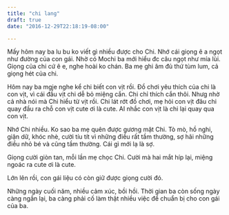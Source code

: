 ```yaml
---
title: "chi lang"
draft: true
date: "2016-12-29T22:18:19-08:00"

---
```


Mấy hôm nay ba lu bu ko viết gì nhiều được cho Chi. Nhớ cái giọng ê a
ngọt như đường của con gái. Nhờ có Mochi ba mới hiểu đc câu ngọt như mía
lùi. Giọng của chi cứ ê e, nghe hoài ko chán. Ba mẹ ghi âm đủ thứ tùm
lum, cả giọng hét của chi.

Hôm nay ba mgje nghe kể chi biết con vịt rồi. Đồ chơi yêu thích của chi
là con vịt, vì cái đầu vịt chi dễ bỏ miệng cắn. Chi chỉ thích cắn thôi.
Nhưg nhờ cả nhà nói mà Chi hiểu từ vịt rồi. Chi lát rớt đồ chơi, mẹ hỏi
con vịt đâu chi quay đầu ra chỗ con vịt cute ơi là cute. AI nhắc con vịt
là chi lại quay qua con vịt.

Nhớ Chi nhiều. Ko sao ba mẹ quên được gương mặt Chi. Tò mò, hồ nghi,
giận dữ, khóc nhè, cười tíu tít vì những điều rất tầm thường, sợ hãi
những điều nhỏ bé và cũng tầm thường. Cái gì mới lạ là sợ.

Giọng cười giòn tan, mỗi lần mẹ chọc Chi. Cười mà hai mắt híp lại, miệng
ngoác ra cute ơi là cute.

Lớn lên rồi, con gái liệu có còn giữ được giọng cười đó.

Những ngày cuối năm, nhiều cảm xúc, bồi hồi. Thời gian ba còn sống ngày
càng ngắn lại, ba càng phải cố làm thật nhiều việc để chuẩn bị cho con
gái của ba.


